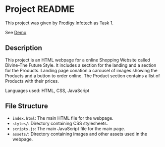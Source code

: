 # Project README

This project was given by [Prodigy Infotech](https://prodigyinfotech.dev/) as Task 1.

See [Demo](https://divine-the-future-style.netlify.app/)

## Description

This project is an HTML webpage for a online Shopping Website called Divine-The Future Style. It includes a section for the landing and a section for the Products.
Landing page conation a carousel of images showing the Products and a button to order online. The Product section contains a list of Products with their prices.

Languages used: HTML, CSS, JavaScript

## File Structure

- `index.html`: The main HTML file for the webpage.
- `styles/`: Directory containing CSS stylesheets.
- `scripts.js`: The main JavaScript file for the main page.
- `assets/`: Directory containing images and other assets used in the webpage.
